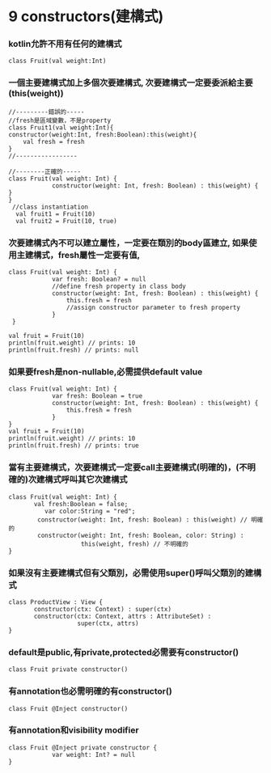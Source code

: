 # 9 constructors(建構式)
### kotlin允許不用有任何的建構式
	class Fruit(val weight:Int)
	
### 一個主要建構式加上多個次要建構式, 次要建構式一定要委派給主要(this(weight))
	//---------錯誤的-----
	//fresh是區域變數，不是property
	class Fruit1(val weight:Int){
    constructor(weight:Int, fresh:Boolean):this(weight){
        val fresh = fresh
	}
	//-----------------
	
	//--------正確的-----
	class Fruit(val weight: Int) {
	            constructor(weight: Int, fresh: Boolean) : this(weight) { }
	}
	 //class instantiation
	  val fruit1 = Fruit(10)
	  val fruit2 = Fruit(10, true)

### 次要建構式內不可以建立屬性，一定要在類別的body區建立, 如果使用主建構式，fresh屬性一定要有值,

	class Fruit(val weight: Int) {
	            var fresh: Boolean? = null
	            //define fresh property in class body
	            constructor(weight: Int, fresh: Boolean) : this(weight) {
	                this.fresh = fresh
	                //assign constructor parameter to fresh property
	            }
	 }

	val fruit = Fruit(10)
	println(fruit.weight) // prints: 10
	println(fruit.fresh) // prints: null
	

### 如果要fresh是non-nullable,必需提供default value
	class Fruit(val weight: Int) {
	            var fresh: Boolean = true
	            constructor(weight: Int, fresh: Boolean) : this(weight) {
	                this.fresh = fresh
	            } 
	}
	val fruit = Fruit(10)
	println(fruit.weight) // prints: 10
	println(fruit.fresh) // prints: true
	
### 當有主要建構式，次要建構式一定要call主要建構式(明確的)，(不明確的)次建構式呼叫其它次建構式
	class Fruit(val weight: Int) {
           val fresh:Boolean = false;
    	      var color:String = "red";
	        constructor(weight: Int, fresh: Boolean) : this(weight) // 明確的
	        constructor(weight: Int, fresh: Boolean, color: String) :
	                    this(weight, fresh) // 不明確的
	}


### 如果沒有主要建構式但有父類別，必需使用super()呼叫父類別的建構式
	class ProductView : View {
	       constructor(ctx: Context) : super(ctx)
	       constructor(ctx: Context, attrs : AttributeSet) :
	                   super(ctx, attrs)
	}

### default是public,有private,protected必需要有constructor()
	class Fruit private constructor()
	
### 有annotation也必需明確的有constructor()
	class Fruit @Inject constructor()

### 有annotation和visibility modifier
	class Fruit @Inject private constructor {
	            var weight: Int? = null
	}